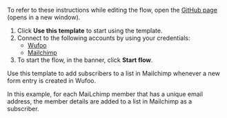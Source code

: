To refer to these instructions while editing the flow, open the [GitHub page](https://github.com/ot4i/app-connect-templates/tree/main/resources/markdown/Add%20a%20subscriber%20to%20a%20list%20in%20Mailchimp%20when%20a%20new%20form%20entry%20is%20created%20in%20Wufoo_instructions.md) (opens in a new window).

1. Click **Use this template** to start using the template.
2. Connect to the following accounts by using your credentials:
   - [Wufoo](https://ibm.biz/acwufoo)
   - [Mailchimp](https://ibm.biz/acmailchimp)
3. To start the flow, in the banner, click **Start flow**.


Use this template to add subscribers to a list in Mailchimp whenever a new form entry is created in Wufoo. 

In this example, for each MaiLchimp member that has a unique email address, the member details are added to a list in Mailchimp as a subscriber.






